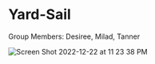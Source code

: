 # Yard-Sail
Group Members: 
Desiree, Milad, Tanner

![Screen Shot 2022-12-22 at 11 23 38 PM](https://user-images.githubusercontent.com/114964227/209291203-fefb51cc-f80f-4352-9b42-6bd7c623db56.png)
